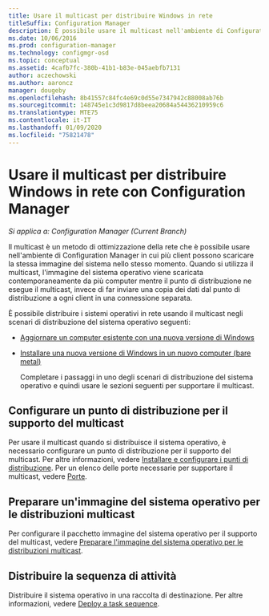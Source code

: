 ```yaml
---
title: Usare il multicast per distribuire Windows in rete
titleSuffix: Configuration Manager
description: È possibile usare il multicast nell'ambiente di Configuration Manager in modo che più computer possano scaricare simultaneamente l'immagine del sistema operativo.
ms.date: 10/06/2016
ms.prod: configuration-manager
ms.technology: configmgr-osd
ms.topic: conceptual
ms.assetid: 4cafb7fc-380b-41b1-b83e-045aebfb7131
author: aczechowski
ms.author: aaroncz
manager: dougeby
ms.openlocfilehash: 8b41557c84fc4e69c0d55e7347942c88008ab76b
ms.sourcegitcommit: 148745e1c3d9817d8beea20684a54436210959c6
ms.translationtype: MTE75
ms.contentlocale: it-IT
ms.lasthandoff: 01/09/2020
ms.locfileid: "75821478"
---
```

# <a name="use-multicast-to-deploy-windows-over-the-network-with-configuration-manager"></a>Usare il multicast per distribuire Windows in rete con Configuration Manager

*Si applica a: Configuration Manager (Current Branch)*

Il multicast è un metodo di ottimizzazione della rete che è possibile usare nell'ambiente di Configuration Manager in cui più client possono scaricare la stessa immagine del sistema nello stesso momento. Quando si utilizza il multicast, l'immagine del sistema operativo viene scaricata contemporaneamente da più computer mentre il punto di distribuzione ne esegue il multicast, invece di far inviare una copia dei dati dal punto di distribuzione a ogni client in una connessione separata.  

 È possibile distribuire i sistemi operativi in rete usando il multicast negli scenari di distribuzione del sistema operativo seguenti:  

- [Aggiornare un computer esistente con una nuova versione di Windows](refresh-an-existing-computer-with-a-new-version-of-windows.md)  

- [Installare una nuova versione di Windows in un nuovo computer (bare metal)](install-new-windows-version-new-computer-bare-metal.md)  

  Completare i passaggi in uno degli scenari di distribuzione del sistema operativo e quindi usare le sezioni seguenti per supportare il multicast.  

##  <a name="BKMK_Configure"></a> Configurare un punto di distribuzione per il supporto del multicast  
 Per usare il multicast quando si distribuisce il sistema operativo, è necessario configurare un punto di distribuzione per il supporto del multicast. Per altre informazioni, vedere [Installare e configurare i punti di distribuzione](/sccm/core/servers/deploy/configure/install-and-configure-distribution-points#bkmk_config-multicast). Per un elenco delle porte necessarie per supportare il multicast, vedere [Porte](/sccm/core/plan-design/hierarchy/ports#BKMK_PortsClient-DP2).  

## <a name="prepare-an-operating-system-image-for-multicast-deployments"></a>Preparare un'immagine del sistema operativo per le distribuzioni multicast  
 Per configurare il pacchetto immagine del sistema operativo per il supporto del multicast, vedere [Preparare l'immagine del sistema operativo per le distribuzioni multicast](../get-started/manage-operating-system-images.md#BKMK_OSImageMulticast).  

##  <a name="BKMK_Deploy"></a> Distribuire la sequenza di attività  
 Distribuire il sistema operativo in una raccolta di destinazione. Per altre informazioni, vedere [Deploy a task sequence](/sccm/osd/deploy-use/deploy-a-task-sequence).  
